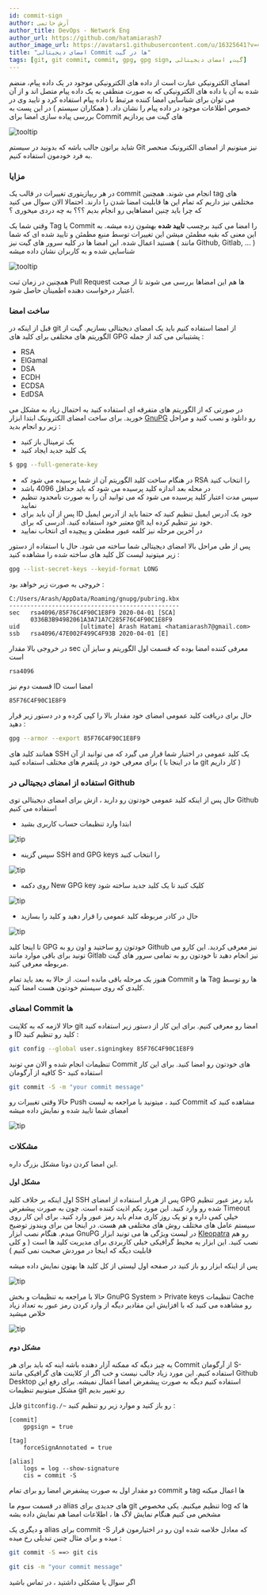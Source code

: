 ```yaml
---
id: commit-sign
author: آرش حاتمی
author_title: DevOps - Network Eng
author_url: https://github.com/hatamiarash7
author_image_url: https://avatars1.githubusercontent.com/u/16325641?v=4
title: "امضای دیجیتالی Commit ها در گیت"
tags: [git, git commit, commit, gpg, gpg sign, گیت, امضای دیجیتالی]
---
```


امضای الکترونیکی عبارت است از داده های الکترونیکی موجود در یک داده پیام، منضم شده به آن یا داده های الکترونیکی که به صورت منطقی به یک داده پیام متصل اند و از آن می توان برای شناسایی امضا کننده مرتبط با داده پیام استفاده کرد و تایید وی در خصوص اطلاعات موجود در داده پیام را نشان داد. ( همکاران سیستم ) در این پست به بررسی پیاده سازی امضا برای Commit های گیت می پردازیم

![tooltip](/img/blog/89.jpg)

<!--truncate-->

شاید براتون جالب باشه که بدونید در سیستم Git نیز میتونیم از امضای الکترونیک منحصر به فرد خودمون استفاده کنیم.

### مزایا

در هر ریپازیتوری تغییرات در قالب یک commit انجام می شوند. همچنین tag های مختلفی نیز داریم که تمام این ها قابلیت امضا شدن را دارند.
احتمالا الان سوال می کنید که چرا باید چنین امضاهایی رو انجام بدیم ؟؟؟ به چه دردی میخوری ؟

وقتی شما یک Tag یا Commit را امضا می کنید برچسب **تایید شده** بهشون زده میشه. به این معنی که بقیه مطمئن میشن این تغییرات توسط منبع مطمئن و تایید شده ای که شما هستید اعمال شده. این امضا ها در کلیه سرور های گیت نیز ( مانند Github, Gitlab, ... ) شناسایی شده و به کاربران نشان داده میشه

![tooltip](/img/blog/90.png)

همچنین در زمان ثبت Pull Request ها هم این امضاها بررسی می شوند تا از صحت اعتبار درخواست دهنده اطمینان حاصل شود.

### ساخت امضا

قبل از اینکه در git از امضا استفاده کنیم باید یک امضای دیجیتالی بسازیم. گیت از الگوریتم های مختلفی برای کلید های GPG پشتیبانی می کند از جمله :

-   RSA
-   ElGamal
-   DSA
-   ECDH
-   ECDSA
-   EdDSA

در صورتی که از الگوریتم های متفرقه ای استفاده کنید به احتمال زیاد به مشکل می خورید.
برای ساخت امضای الکترونیک ابتدا ابزار [GnuPG](https://www.gnupg.org/download/) رو دانلود و نصب کنید و مراحل زیر رو انجام بدید :

-   یک ترمینال باز کنید
-   یک کلید جدید ایجاد کنید

```bash
$ gpg --full-generate-key
```

-   در هنگام ساخت کلید الگوریتم آن از شما پرسیده می شود که RSA را انتخاب کنید
-   در محله بعد اندازه کلید پرسیده می شود که باید حداقل 4096 باشد
-   سپس مدت اعتبار کلید پرسیده می شود که می توانید آن را به صورت نامحدود تنظیم نمایید
-   پس از آن باید برای ID خود یک آدرس ایمیل تنظیم کنید که حتما باید از آدرس ایمیل معتبر خود استفاده کنید. آدرسی که برای git خود نیز تنظیم کرده اید.
-   در آخرین مرحله نیز کلمه عبور مطمئن و پیچیده ای انتخاب نمایید

پس از طی مراحل بالا امضای دیجیتالی شما ساخته می شود. حال با استفاده از دستور زیر میتونید لیست کل کلید های ساخته شده را مشاهده کنید :

```bash
gpg --list-secret-keys --keyid-format LONG
```

خروجی به صورت زیر خواهد بود :

```
C:/Users/Arash/AppData/Roaming/gnupg/pubring.kbx
------------------------------------------------
sec   rsa4096/85F76C4F90C1E8F9 2020-04-01 [SCA]
      0336B3B94982061A3A71A7C285F76C4F90C1E8F9
uid                 [ultimate] Arash Hatami <hatamiarash7@gmail.com>
ssb   rsa4096/47E002F499C4F93B 2020-04-01 [E]
```

در خروجی بالا مقدار sec معرفی کننده امضا بوده که قسمت اول الگوریتم و سایز آن است

```
rsa4096
```

قسمت دوم نیز ID امضا است

```
85F76C4F90C1E8F9
```

حال برای دریافت کلید عمومی امضای خود مقدار بالا را کپی کرده و در دستور زیر قرار دهید :

```bash
gpg --armor --export 85F76C4F90C1E8F9
```

همانند کلید های SSH یک کلید عمومی در اختیار شما قرار می گیرد که می توانید از آن برای معرفی خود در پلتفرم های مختلف استفاده کنید ( ما در اینجا با git کار داریم )

### استفاده از امضای دیجیتالی در Github

حال پس از اینکه کلید عمومی خودتون رو دارید ، ازش برای امضای دیجیتالی توی Github استفاده می کنیم

-   ابتدا وارد تنظیمات حساب کاربری بشید

![tip](https://help.github.com/assets/images/help/settings/userbar-account-settings.png#small)

-   سپس گزینه SSH and GPG keys را انتخاب کنید

![tip](https://help.github.com/assets/images/help/settings/settings-sidebar-ssh-keys.png#small)

-   روی دکمه New GPG key کلیک کنید تا یک کلید جدید ساخته شود

![tip](https://help.github.com/assets/images/help/settings/gpg-add-gpg-key.png)

-   حال در کادر مربوطه کلید عمومی را قرار دهید و کلید را بسازید

![tip](https://help.github.com/assets/images/help/settings/gpg-key-paste.png)

تا اینجا کلید GPG خودتون رو ساختید و اون رو به Github نیز معرفی کردید. این کارو می تونید برای باقی موارد مانند Gitlab نیز انجام دهید تا خودتون رو به تمامی سرور های گیت مربوطه معرفی کنید.

هنوز یک مرحله باقی مانده است. از حالا به بعد باید تمام Commit ها و Tag ها رو توسط کلیدی که روی سیستم خودتون هست امضا کنید.

### امضای Commit ها

حالا لازمه که به کلاینت git امضا رو معرفی کنیم. برای این کار از دستور زیر استفاده کنید و ID کلید رو تنظیم کنید :

```bash
git config --global user.signingkey 85F76C4F90C1E8F9
```

تنظیمات انجام شده و الان می تونید Commit های خودتون رو امضا کنید. برای این کار کافیه از آرگومان S- استفاده کنید

```bash
git commit -S -m "your commit message"
```

حالا وقتی تغییرات رو Push کنید ، میتونید با مراجعه به لیست Commit مشاهده کنید که امضای شما تایید شده و نمایش داده میشه

![tip](/img/blog/91.png)

### مشکلات

این امضا کردن دوتا مشکل بزرگ داره.

#### مشکل اول

اول اینکه بر خلاف کلید SSH پس از هربار استفاده از امضای GPG باید رمز عبور تنظیم شده رو وارد کنید. این مورد یکم اذیت کننده است. چون به صورت پیشفرض Timeout خیلی کمی داره و تو یک روز کاری مدام باید رمز عبور وارد کنید. برای این کار روی سیستم عامل های مختلف روش های مختلفی هم هست. در اینجا من برای ویندوز توضیح میدم.
هنگام نصب ابزار GnuPG در لیست ویژگی ها می تونید ابزار [Kleopatra](https://www.openpgp.org/software/kleopatra/) رو هم نصب کنید. این ابزار یه محیط گرافیکی خیلی کاربردی برای مدیریت کلید ها است ( و کلی قابلیت دیگه که اینجا در موردش صحبت نمی کنیم )

پس از اینکه ابزار رو باز کنید در صفحه اول لیستی از کل کلید ها بهتون نمایش داده میشه

![tip](/img/blog/92.jpg)

حالا با مراجعه به تنظیمات و بخش GnuPG System > Private keys تنظیمات Cache رو مشاهده می کنید که با افزایش این مقادیر دیگه از وارد کردن رمز عبور به تعداد زیاد خلاص میشید

![tip](/img/blog/93.jpg)

#### مشکل دوم

یه چیز دیگه که ممکنه آزار دهنده باشه اینه که باید برای هر Commit از آرگومان S- استفاده کنیم. این مورد زیاد جالب نیست و خب اگر از کلاینت های گرافیکی مانند Github Desktop استفاده کنیم دیگه به صورت پیشفرض امضا اعمال نمیشه. برای رفع این مشکل میتونیم تنظیمات git رو تغییر بدیم

فایل `gitconfig./~` رو باز کنید و موارد زیر رو تنظیم کنید :

```
[commit]
	gpgsign = true

[tag]
	forceSignAnnotated = true

[alias]
	logs = log --show-signature
	cis = commit -S
```

دو مقدار اول به صورت پیشفرض امضا رو برای تمام commit و tag ها اعمال میکنه

در قسمت سوم ما alias های جدیدی برای git تنظیم میکنیم. یکی مخصوص log ها که مشخص می کنیم هنگام نمایش لاگ ها ، اطلاعات امضا هم نمایش داده بشه

و دیگری یک alias برای commit -S که معادل خلاصه شده اون رو در اختیارمون قرار میده و برای مثال چنین تبدیلی رخ میده :

```bash
git commit -S ==> git cis

git cis -m "your commit message"
```

اگر سوال یا مشکلی داشتید ، در تماس باشید
